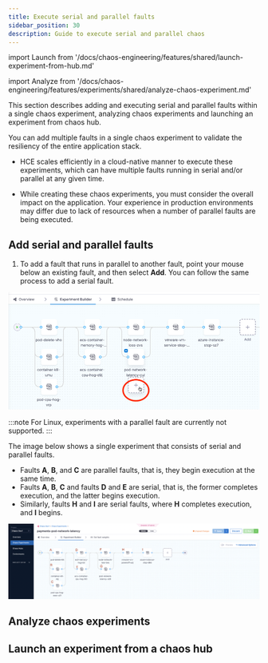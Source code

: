 ```yaml
---
title: Execute serial and parallel faults
sidebar_position: 30
description: Guide to execute serial and parallel chaos  
---
```

import Launch from '/docs/chaos-engineering/features/shared/launch-experiment-from-hub.md'

import Analyze from '/docs/chaos-engineering/features/experiments/shared/analyze-chaos-experiment.md'

This section describes adding and executing serial and parallel faults within a single chaos experiment, analyzing chaos experiments and launching an experiment from chaos hub. 

You can add multiple faults in a single chaos experiment to validate the resiliency of the entire application stack.

- HCE scales efficiently in a cloud-native manner to execute these experiments, which can have multiple faults running in serial and/or parallel at any given time.

- While creating these chaos experiments, you must consider the overall impact on the application. Your experience in production environments may differ due to lack of resources when a number of parallel faults are being executed.

## Add serial and parallel faults

1. To add a fault that runs in parallel to another fault, point your mouse below an existing fault, and then select **Add**. You can follow the same process to add a serial fault.

![Complex Faults Experiment](./static/create-complex-chaos-experiments/add-parallel.png)

:::note
For Linux, experiments with a parallel fault are currently not supported.
:::

The image below shows a single experiment that consists of serial and parallel faults. 
* Faults **A**, **B**, and **C** are parallel faults, that is, they begin execution at the same time. 
* Faults **A**, **B**, **C** and faults **D** and **E** are serial, that is, the former completes execution, and the latter begins execution. 
* Similarly, faults **H** and **I** are serial faults, where **H** completes execution, and **I** begins.


![Complex Faults Experiment](./static/create-complex-chaos-experiments/complex-faults-experiment.png)

## Analyze chaos experiments

<Analyze />

## Launch an experiment from a chaos hub

<Launch />

